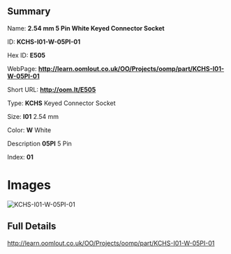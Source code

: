 

## Summary
 
Name: __2.54 mm 5 Pin White Keyed Connector Socket__

ID: __KCHS-I01-W-05PI-01__

Hex ID: __E505__

WebPage: __http://learn.oomlout.co.uk/OO/Projects/oomp/part/KCHS-I01-W-05PI-01__

Short URL: __http://oom.lt/E505__


Type: __KCHS__ Keyed Connector Socket 

Size: __I01__ 2.54 mm 

Color: __W__ White 

Description __05PI__ 5 Pin 

Index: __01__


# Images
![KCHS-I01-W-05PI-01](http://oomlout.com/oomp-gen/parts/KCHS-I01-W-05PI-01/KCHS-I01-W-05PI-01_420.jpg)



## Full Details

 http://learn.oomlout.co.uk/OO/Projects/oomp/part/KCHS-I01-W-05PI-01














